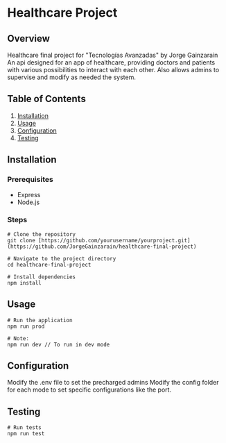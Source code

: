 # Healthcare Project

## Overview

Healthcare final project for "Tecnologías Avanzadas" by Jorge Gainzarain
An api designed for an app of healthcare, providing doctors and patients with various possibilities to interact with each other. Also allows admins to supervise and modify as needed the system.

## Table of Contents

1. [Installation](#installation)
2. [Usage](#usage)
3. [Configuration](#configuration)
4. [Testing](#testing)

## Installation

### Prerequisites

- Express
- Node.js

### Steps


```
# Clone the repository
git clone [https://github.com/yourusername/yourproject.git](https://github.com/JorgeGainzarain/healthcare-final-project)

# Navigate to the project directory
cd healthcare-final-project

# Install dependencies
npm install
```

## Usage

```
# Run the application
npm run prod

# Note:
npm run dev // To run in dev mode
```

## Configuration

Modify the .env file to set the precharged admins
Modify the config folder for each mode to set specific configurations like the port.

## Testing

```
# Run tests
npm run test
```
